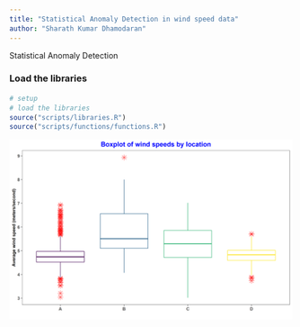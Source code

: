 ```yaml
---
title: "Statistical Anomaly Detection in wind speed data"
author: "Sharath Kumar Dhamodaran"
---
```


Statistical Anomaly Detection

### Load the libraries

```r
# setup 
# load the libraries 
source("scripts/libraries.R")
source("scripts/functions/functions.R")
```

![boxplots](/outputs/plots/windspeeds_boxplots.png)
